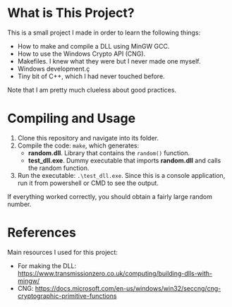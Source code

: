 # What is This Project?
This is a small project I made in order to learn the following things:
  * How to make and compile a DLL using MinGW GCC.
  * How to use the Windows Crypto API (CNG).
  * Makefiles. I knew what they were but I never made one myself.
  * Windows development.ç
  * Tiny bit of C++, which I had never touched before.

Note that I am pretty much clueless about good practices.

# Compiling and Usage
1. Clone this repository and navigate into its folder.
2. Compile the code: `make`, which generates:
   * **random.dll**. Library that contains the `random()` function.
   * **test_dll.exe**. Dummy executable that imports **random.dll** and calls the random function.
4. Run the executable: `.\test_dll.exe`. Since this is a console application, run it from powershell or CMD to see the output.

If everything worked correctly, you should obtain a fairly large random number.

# References
Main resources I used for this project:
  * For making the DLL: https://www.transmissionzero.co.uk/computing/building-dlls-with-mingw/
  * CNG: https://docs.microsoft.com/en-us/windows/win32/seccng/cng-cryptographic-primitive-functions
